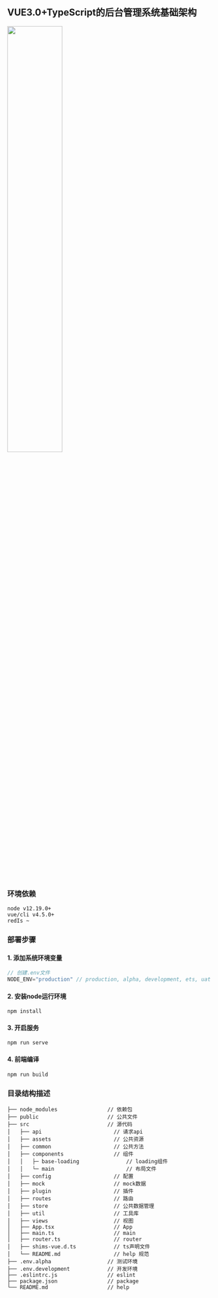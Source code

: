 ## VUE3.0+TypeScript的后台管理系统基础架构

<img src="https://bio-assay-uploads-1258944054.cos.ap-guangzhou.myqcloud.com/one-piece.png" style="width: 50%;">

### 环境依赖
```
node v12.19.0+
vue/cli v4.5.0+
redIs ~
```

### 部署步骤

#### 1. 添加系统环境变量
```javascript
// 创建.env文件
NODE_ENV="production" // production, alpha, development, ets, uat
```

#### 2. 安装node运行环境
```
npm install
```

#### 3. 开启服务
```
npm run serve
```

#### 4. 前端编译
```
npm run build
```

### 目录结构描述
```
├── node_modules                // 依赖包
├── public                      // 公共文件
├── src                         // 源代码
│   ├── api                       // 请求api
│   ├── assets                    // 公共资源
│   ├── common                    // 公共方法
│   ├── components                // 组件
│   │   ├─ base-loading               // loading组件
│   │   └─ main                       // 布局文件
│   ├── config                    // 配置
│   ├── mock                      // mock数据
│   ├── plugin                    // 插件
│   ├── routes                    // 路由
│   ├── store                     // 公共数据管理
│   ├── util                      // 工具库
│   ├── views                     // 视图
│   ├── App.tsx                   // App
│   ├── main.ts                   // main
│   ├── router.ts                 // router
│   ├── shims-vue.d.ts            // ts声明文件
│   └── README.md                 // help 规范 
├── .env.alpha                  // 测试环境
├── .env.development            // 开发环境
├── .eslintrc.js                // eslint
├── package.json                // package
└── README.md                   // help
```

